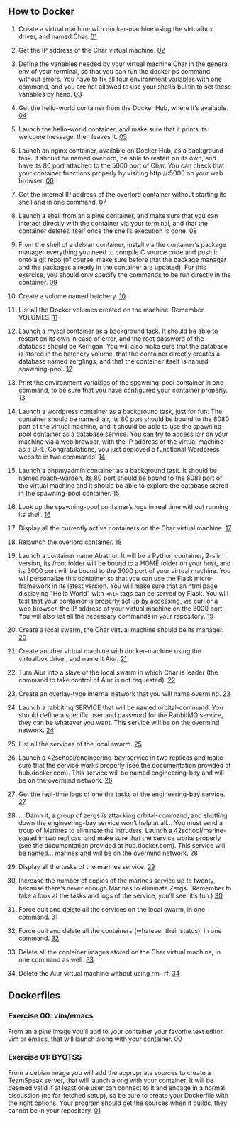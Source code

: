 ## How to Docker
  1. Create a virtual machine with docker-machine using the virtualbox driver, and named Char.
 <a href="https://github.com/Snoopgtg/docker-1/blob/master/00_how_to_docker/01" target="blank">01</a>
 
 2. Get the IP address of the Char virtual machine.
<a href="https://github.com/Snoopgtg/docker-1/blob/master/00_how_to_docker/02" target="blank">02</a>

3. Define the variables needed by your virtual machine Char in the general env of your
terminal, so that you can run the docker ps command without errors. You have
to fix all four environment variables with one command, and you are not allowed
to use your shell’s builtin to set these variables by hand.
<a href="https://github.com/Snoopgtg/docker-1/blob/master/00_how_to_docker/03" target="blank">03</a>

4. Get the hello-world container from the Docker Hub, where it’s available.
<a href="https://github.com/Snoopgtg/docker-1/blob/master/00_how_to_docker/04" target="blank">04</a>

5. Launch the hello-world container, and make sure that it prints its welcome message,
then leaves it.
<a href="https://github.com/Snoopgtg/docker-1/blob/master/00_how_to_docker/05" target="blank">05</a>

6. Launch an nginx container, available on Docker Hub, as a background task. It
should be named overlord, be able to restart on its own, and have its 80 port
attached to the 5000 port of Char. You can check that your container functions
properly by visiting
http://<ip-de-char>:5000 on your web browser.
<a href="https://github.com/Snoopgtg/docker-1/blob/master/00_how_to_docker/06" target="blank">06</a>

7. Get the internal IP address of the overlord container without starting its shell and
in one command.
<a href="https://github.com/Snoopgtg/docker-1/blob/master/00_how_to_docker/07" target="blank">07</a>

8. Launch a shell from an alpine container, and make sure that you can interact
directly with the container via your terminal, and that the container deletes itself
once the shell’s execution is done.
<a href="https://github.com/Snoopgtg/docker-1/blob/master/00_how_to_docker/08" target="blank">08</a>

9. From the shell of a debian container, install via the container’s package manager
everything you need to compile C source code and push it onto a git repo (of
course, make sure before that the package manager and the packages already in the
container are updated). For this exercise, you should only specify the commands
to be run directly in the container.
<a href="https://github.com/Snoopgtg/docker-1/blob/master/00_how_to_docker/09" target="blank">09</a>

10. Create a volume named hatchery.
<a href="https://github.com/Snoopgtg/docker-1/blob/master/00_how_to_docker/10" target="blank">10</a>

11. List all the Docker volumes created on the machine. Remember. VOLUMES. 
<a href="https://github.com/Snoopgtg/docker-1/blob/master/00_how_to_docker/11" target="blank">11</a>

12. Launch a mysql container as a background task. It should be able to restart on its
own in case of error, and the root password of the database should be Kerrigan.
You will also make sure that the database is stored in the hatchery volume, that
the container directly creates a database named zerglings, and that the container
itself is named spawning-pool.
<a href="https://github.com/Snoopgtg/docker-1/blob/master/00_how_to_docker/12" target="blank">12</a>

13. Print the environment variables of the spawning-pool container in one command,
to be sure that you have configured your container properly.
<a href="https://github.com/Snoopgtg/docker-1/blob/master/00_how_to_docker/13" target="blank">13</a>

14. Launch a wordpress container as a background task, just for fun. The container
should be named lair, its 80 port should be bound to the 8080 port of the virtual
machine, and it should be able to use the spawning-pool container as a database
service. You can try to access lair on your machine via a web browser, with the
IP address of the virtual machine as a URL.
Congratulations, you just deployed a functional Wordpress website in two commands!
<a href="https://github.com/Snoopgtg/docker-1/blob/master/00_how_to_docker/14" target="blank">14</a>

15. Launch a phpmyadmin container as a background task. It should be named roach-warden,
its 80 port should be bound to the 8081 port of the virtual machine and it should
be able to explore the database stored in the spawning-pool container.
<a href="https://github.com/Snoopgtg/docker-1/blob/master/00_how_to_docker/15" target="blank">15</a>

16. Look up the spawning-pool container’s logs in real time without running its shell.
<a href="https://github.com/Snoopgtg/docker-1/blob/master/00_how_to_docker/16" target="blank">16</a>

17. Display all the currently active containers on the Char virtual machine.
<a href="https://github.com/Snoopgtg/docker-1/blob/master/00_how_to_docker/17" target="blank">17</a>

18. Relaunch the overlord container.
<a href="https://github.com/Snoopgtg/docker-1/blob/master/00_how_to_docker/18" target="blank">18</a>

19. Launch a container name Abathur. It will be a Python container, 2-slim version,
its /root folder will be bound to a HOME folder on your host, and its 3000 port
will be bound to the 3000 port of your virtual machine.
You will personalize this container so that you can use the Flask micro-framework
in its latest version. You will make sure that an html page displaying "Hello World"
with `<h1>` tags can be served by Flask. You will test that your container is
properly set up by accessing, via curl or a web browser, the IP address of your
virtual machine on the 3000 port.
You will also list all the necessary commands in your repository.
<a href="https://github.com/Snoopgtg/docker-1/blob/master/00_how_to_docker/19" target="blank">19</a>

20. Create a local swarm, the Char virtual machine should be its manager.
<a href="https://github.com/Snoopgtg/docker-1/blob/master/00_how_to_docker/20" target="blank">20</a>

21. Create another virtual machine with docker-machine using the virtualbox driver,
and name it Aiur.
<a href="https://github.com/Snoopgtg/docker-1/blob/master/00_how_to_docker/21" target="blank">21</a>

22. Turn Aiur into a slave of the local swarm in which Char is leader (the command to
take control of Aiur is not requested).
<a href="https://github.com/Snoopgtg/docker-1/blob/master/00_how_to_docker/22" target="blank">22</a>

23. Create an overlay-type internal network that you will name overmind.
<a href="https://github.com/Snoopgtg/docker-1/blob/master/00_how_to_docker/23" target="blank">23</a>

24. Launch a rabbitmq SERVICE that will be named orbital-command. You should
define a specific user and password for the RabbitMQ service, they can be whatever
you want. This service will be on the overmind network.
<a href="https://github.com/Snoopgtg/docker-1/blob/master/00_how_to_docker/24" target="blank">24</a>

25. List all the services of the local swarm.
<a href="https://github.com/Snoopgtg/docker-1/blob/master/00_how_to_docker/25" target="blank">25</a>

26. Launch a 42school/engineering-bay service in two replicas and make sure that
the service works properly (see the documentation provided at hub.docker.com).
This service will be named engineering-bay and will be on the overmind network.
<a href="https://github.com/Snoopgtg/docker-1/blob/master/00_how_to_docker/26" target="blank">26</a>

27. Get the real-time logs of one the tasks of the engineering-bay service.
<a href="https://github.com/Snoopgtg/docker-1/blob/master/00_how_to_docker/27" target="blank">27</a>

28. ... Damn it, a group of zergs is attacking orbital-command, and shutting down
the engineering-bay service won’t help at all... You must send a troup of Marines
to eliminate the intruders. Launch a 42school/marine-squad in two replicas,
and make sure that the service works properly (see the documentation provided
at hub.docker.com). This service will be named... marines and will be on the
overmind network.
<a href="https://github.com/Snoopgtg/docker-1/blob/master/00_how_to_docker/28" target="blank">28</a>

29. Display all the tasks of the marines service.
<a href="https://github.com/Snoopgtg/docker-1/blob/master/00_how_to_docker/29" target="blank">29</a>

30. Increase the number of copies of the marines service up to twenty, because there’s
never enough Marines to eliminate Zergs. (Remember to take a look at the tasks
and logs of the service, you’ll see, it’s fun.)
<a href="https://github.com/Snoopgtg/docker-1/blob/master/00_how_to_docker/30" target="blank">30</a>

31. Force quit and delete all the services on the local swarm, in one command.
<a href="https://github.com/Snoopgtg/docker-1/blob/master/00_how_to_docker/31" target="blank">31</a>

32. Force quit and delete all the containers (whatever their status), in one command.
<a href="https://github.com/Snoopgtg/docker-1/blob/master/00_how_to_docker/32" target="blank">32</a>

33. Delete all the container images stored on the Char virtual machine, in one command
as well.
<a href="https://github.com/Snoopgtg/docker-1/blob/master/00_how_to_docker/33" target="blank">33</a>

34. Delete the Aiur virtual machine without using rm -rf.
<a href="https://github.com/Snoopgtg/docker-1/blob/master/00_how_to_docker/34" target="blank">34</a>


## Dockerfiles

### Exercise 00: vim/emacs

  From an alpine image you’ll add to your container your favorite text editor, vim or
emacs, that will launch along with your container.
<a href="https://github.com/Snoopgtg/docker-1/blob/master/01_dockerfiles/ex00/Dockerfile" target="blank">00</a>

### Exercise 01: BYOTSS
  From a debian image you will add the appropriate sources to create a TeamSpeak
server, that will launch along with your container. It will be deemed valid if at least
one user can connect to it and engage in a normal discussion (no far-fetched setup), so
be sure to create your Dockerfile with the right options. Your program should get the
sources when it builds, they cannot be in your repository.
<a href="https://github.com/Snoopgtg/docker-1/blob/master/01_dockerfiles/ex01/Dockerfile" target="blank">01</a>
